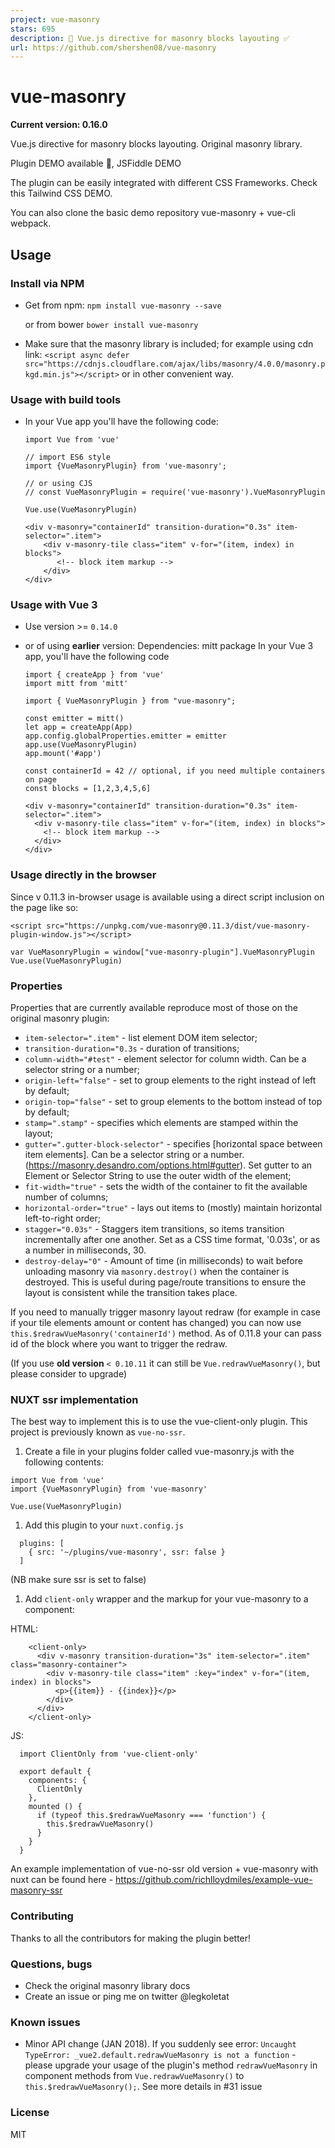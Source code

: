 ```yaml
---
project: vue-masonry
stars: 695
description: 💠 Vue.js directive for masonry blocks layouting ✅
url: https://github.com/shershen08/vue-masonry
---
```


vue-masonry
===========

**Current version: 0.16.0**

Vue.js directive for masonry blocks layouting. Original masonry library.

Plugin DEMO available 🎉, JSFiddle DEMO

The plugin can be easily integrated with different CSS Frameworks. Check this Tailwind CSS DEMO.

You can also clone the basic demo repository vue-masonry + vue-cli webpack.

Usage
-----

### Install via NPM

-   Get from npm: `npm install vue-masonry --save`
    
    or from bower `bower install vue-masonry`
    
-   Make sure that the masonry library is included; for example using cdn link: `<script async defer src="https://cdnjs.cloudflare.com/ajax/libs/masonry/4.0.0/masonry.pkgd.min.js"></script>` or in other convenient way.
    

### Usage with build tools

-   In your Vue app you'll have the following code:
    
    ```
    import Vue from 'vue'
    
    // import ES6 style
    import {VueMasonryPlugin} from 'vue-masonry';
    
    // or using CJS 
    // const VueMasonryPlugin = require('vue-masonry').VueMasonryPlugin
    
    Vue.use(VueMasonryPlugin)
    
    <div v-masonry="containerId" transition-duration="0.3s" item-selector=".item">
        <div v-masonry-tile class="item" v-for="(item, index) in blocks">
           <!-- block item markup -->
        </div>
    </div>
    ```
    

### Usage with Vue 3

-   Use version >= `0.14.0`
    
-   or of using **earlier** version: Dependencies: mitt package In your Vue 3 app, you'll have the following code
    
    ```
    import { createApp } from 'vue'
    import mitt from 'mitt'
    
    import { VueMasonryPlugin } from "vue-masonry";
    
    const emitter = mitt()
    let app = createApp(App)
    app.config.globalProperties.emitter = emitter
    app.use(VueMasonryPlugin)
    app.mount('#app')
    
    const containerId = 42 // optional, if you need multiple containers on page
    const blocks = [1,2,3,4,5,6]
    
    <div v-masonry="containerId" transition-duration="0.3s" item-selector=".item">
      <div v-masonry-tile class="item" v-for="(item, index) in blocks">
        <!-- block item markup -->
      </div>
    </div>
    ```
    

### Usage directly in the browser

Since v 0.11.3 in-browser usage is available using a direct script inclusion on the page like so:

```
<script src="https://unpkg.com/vue-masonry@0.11.3/dist/vue-masonry-plugin-window.js"></script>
```

```
var VueMasonryPlugin = window["vue-masonry-plugin"].VueMasonryPlugin
Vue.use(VueMasonryPlugin)
```

### Properties

Properties that are currently available reproduce most of those on the original masonry plugin:

-   `item-selector=".item"` - list element DOM item selector;
-   `transition-duration="0.3s` - duration of transitions;
-   `column-width="#test"` - element selector for column width. Can be a selector string or a number;
-   `origin-left="false"` - set to group elements to the right instead of left by default;
-   `origin-top="false"` - set to group elements to the bottom instead of top by default;
-   `stamp=".stamp"` - specifies which elements are stamped within the layout;
-   `gutter=".gutter-block-selector"` - specifies \[horizontal space between item elements\]. Can be a selector string or a number. (https://masonry.desandro.com/options.html#gutter). Set gutter to an Element or Selector String to use the outer width of the element;
-   `fit-width="true"` - sets the width of the container to fit the available number of columns;
-   `horizontal-order="true"` - lays out items to (mostly) maintain horizontal left-to-right order;
-   `stagger="0.03s"` - Staggers item transitions, so items transition incrementally after one another. Set as a CSS time format, '0.03s', or as a number in milliseconds, 30.
-   `destroy-delay="0"` - Amount of time (in milliseconds) to wait before unloading masonry via `masonry.destroy()` when the container is destroyed. This is useful during page/route transitions to ensure the layout is consistent while the transition takes place.

If you need to manually trigger masonry layout redraw (for example in case if your tile elements amount or content has changed) you can now use `this.$redrawVueMasonry('containerId')` method. As of 0.11.8 your can pass id of the block where you want to trigger the redraw.

(If you use **old version** `< 0.10.11` it can still be `Vue.redrawVueMasonry()`, but please consider to upgrade)

### NUXT ssr implementation

The best way to implement this is to use the vue-client-only plugin. This project is previously known as `vue-no-ssr`.

1.  Create a file in your plugins folder called vue-masonry.js with the following contents:

```
import Vue from 'vue'
import {VueMasonryPlugin} from 'vue-masonry'

Vue.use(VueMasonryPlugin)
```

1.  Add this plugin to your `nuxt.config.js`

```
  plugins: [
    { src: '~/plugins/vue-masonry', ssr: false }
  ]
```

(NB make sure ssr is set to false)

1.  Add `client-only` wrapper and the markup for your vue-masonry to a component:

HTML:

```
    <client-only>
      <div v-masonry transition-duration="3s" item-selector=".item" class="masonry-container">
        <div v-masonry-tile class="item" :key="index" v-for="(item, index) in blocks">
          <p>{{item}} - {{index}}</p>
        </div>
      </div>
    </client-only>
```

JS:

```
  import ClientOnly from 'vue-client-only'

  export default {
    components: {
      ClientOnly
    },
    mounted () {
      if (typeof this.$redrawVueMasonry === 'function') {
        this.$redrawVueMasonry()
      }
    }
  }
```

An example implementation of vue-no-ssr old version + vue-masonry with nuxt can be found here - https://github.com/richlloydmiles/example-vue-masonry-ssr

### Contributing

Thanks to all the contributors for making the plugin better!

### Questions, bugs

-   Check the original masonry library docs
-   Create an issue or ping me on twitter @legkoletat

### Known issues

-   Minor API change (JAN 2018). If you suddenly see error: `Uncaught TypeError: _vue2.default.redrawVueMasonry is not a function` - please upgrade your usage of the plugin's method `redrawVueMasonry` in component methods from `Vue.redrawVueMasonry()` to `this.$redrawVueMasonry();`. See more details in #31 issue

### License

MIT

